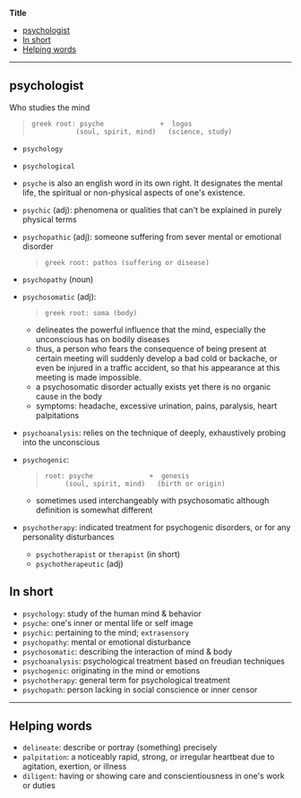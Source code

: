 **Title**

- [psychologist](#psychologist)
- [In short](#in-short)
- [Helping words](#helping-words)

---

## psychologist

Who studies the mind

> ```
> greek root: psyche              +  logos
>            (soul, spirit, mind)   (science, study)
> ```

- `psychology`
- `psychological`
- `psyche` is also an english word in its own right. It designates the mental life, the spiritual or non-physical aspects of one's existence.
- `psychic` (adj): phenomena or qualities that can't be explained in purely physical terms

- `psychopathic` (adj): someone suffering from sever mental or emotional disorder

  > ```
  > greek root: pathos (suffering or disease)
  > ```

- `psychopathy` (noun)

- `psychosomatic` (adj):

  > ```
  > greek root: soma (body)
  > ```

  - delineates the powerful influence that the mind, especially the unconscious has on bodily diseases
  - thus, a person who fears the consequence of being present at certain meeting will suddenly develop a bad cold or backache, or even be injured in a traffic accident, so that his appearance at this meeting is made impossible.
  - a psychosomatic disorder actually exists yet there is no organic cause in the body
  - symptoms: headache, excessive urination, pains, paralysis, heart palpitations

- `psychoanalysis`: relies on the technique of deeply, exhaustively probing into the unconscious
- `psychogenic`:
  > ```
  > root: psyche              +  genesis
  >      (soul, spirit, mind)   (birth or origin)
  > ```
  - sometimes used interchangeably with psychosomatic although definition is somewhat different
- `psychotherapy`: indicated treatment for psychogenic disorders, or for any personality disturbances
  - `psychotherapist` or `therapist` (in short)
  - `psychotherapeutic` (adj)

## In short

- `psychology`: study of the human mind & behavior
- `psyche`: one's inner or mental life or self image
- `psychic`: pertaining to the mind; `extrasensory`
- `psychopathy`: mental or emotional disturbance
- `psychosomatic`: describing the interaction of mind & body
- `psychoanalysis`: psychological treatment based on freudian techniques
- `psychogenic`: originating in the mind or emotions
- `psychotherapy`: general term for psychological treatment
- `psychopath`: person lacking in social conscience or inner censor

---

## Helping words

- `delineate`: describe or portray (something) precisely
- `palpitation`: a noticeably rapid, strong, or irregular heartbeat due to agitation, exertion, or illness
- `diligent`: having or showing care and conscientiousness in one's work or duties
